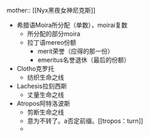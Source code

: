 mother:: [[Nyx黑夜女神尼克斯]]

- 希腊语Moira所分配（单数），moirai复数
	- 所分配的部分moira
	- 拉丁语mereo份额
		- merit荣誉（应得的那一份）
		- emeritus名誉退休（最后的份额）
- Clotho克罗托
	- 纺织生命之线
- Lachesis拉刻西斯
	- 丈量生命之线
- Atropos阿特洛波斯
	- 剪断生命之线
	- 意为不转了。a否定前缀。[[tropos：turn]]
	-